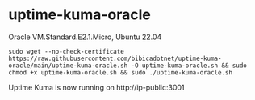 # uptime-kuma-oracle
Oracle VM.Standard.E2.1.Micro, Ubuntu 22.04

```shell
sudo wget --no-check-certificate https://raw.githubusercontent.com/bibicadotnet/uptime-kuma-oracle/main/uptime-kuma-oracle.sh -O uptime-kuma-oracle.sh && sudo chmod +x uptime-kuma-oracle.sh && sudo ./uptime-kuma-oracle.sh
```
Uptime Kuma is now running on http://ip-public:3001
